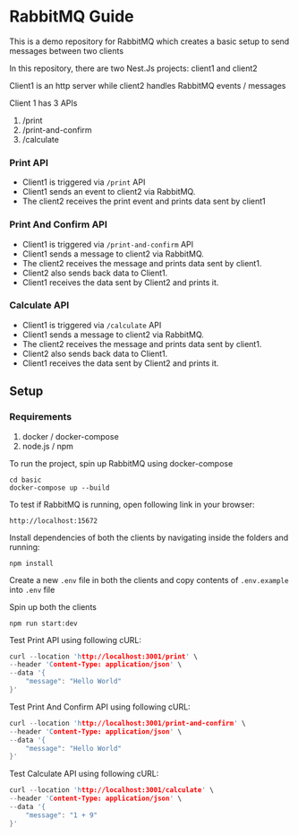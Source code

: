 # RabbitMQ Guide

This is a demo repository for RabbitMQ which creates a basic setup to send messages between two clients

In this repository, there are two Nest.Js projects: client1 and client2

Client1 is an http server while client2 handles RabbitMQ events / messages

Client 1 has 3 APIs
1. /print
2. /print-and-confirm
3. /calculate

### Print API
- Client1 is triggered via ```/print``` API
- Client1 sends an event to client2 via RabbitMQ. 
- The client2 receives the print event and prints data sent by client1

### Print And Confirm API
- Client1 is triggered via ```/print-and-confirm``` API
- Client1 sends a message to client2 via RabbitMQ. 
- The client2 receives the message and prints data sent by client1.
- Client2 also sends back data to Client1.
- Client1 receives the data sent by Client2 and prints it.

### Calculate API
- Client1 is triggered via ```/calculate``` API
- Client1 sends a message to client2 via RabbitMQ. 
- The client2 receives the message and prints data sent by client1.
- Client2 also sends back data to Client1.
- Client1 receives the data sent by Client2 and prints it.

## Setup

### Requirements
1. docker / docker-compose
2. node.js / npm

To run the project, spin up RabbitMQ using docker-compose
```
cd basic
docker-compose up --build
```
To test if RabbitMQ is running, open following link in your browser:
```
http://localhost:15672
```

Install dependencies of both the clients by navigating inside the folders and running:
```
npm install
```
Create a new ```.env``` file in both the clients and copy contents of ```.env.example``` into ```.env``` file

Spin up both the clients
```
npm run start:dev
```

Test Print API using following cURL:
```c
curl --location 'http://localhost:3001/print' \
--header 'Content-Type: application/json' \
--data '{
    "message": "Hello World"
}'
```
Test Print And Confirm API using following cURL:
```c
curl --location 'http://localhost:3001/print-and-confirm' \
--header 'Content-Type: application/json' \
--data '{
    "message": "Hello World"
}'
```
Test Calculate API using following cURL:
```c
curl --location 'http://localhost:3001/calculate' \
--header 'Content-Type: application/json' \
--data '{
    "message": "1 + 9"
}'
```